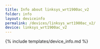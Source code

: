 ```yaml
---
title: Info about linksys_wrt1900ac_v2
folder: info
layout: deviceinfo
permalink: /devices/linksys_wrt1900ac_v2/
device: linksys_wrt1900ac_v2
---
```

{% include templates/device_info.md %}
